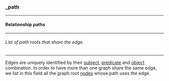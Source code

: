 ### _path



------
#### Relationship paths



------
###### List of path roots that share the edge.



------
Edges are uniquely identified by their [subject](_from), [predicate](_predicate) and [object](_to) combination. In order to have more than one graph share the same edge, we list in this field all the graph root [nodes](_id) whose path uses the edge.